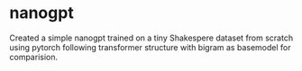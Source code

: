 
# nanogpt
Created a simple nanogpt trained on a tiny Shakespere dataset from scratch using pytorch following transformer structure
with bigram as basemodel for comparision.

